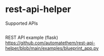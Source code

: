 # rest-api-helper

Supported APIs  
<pre>
</pre>

REST API example (flask)  
https://github.com/automatethem/rest-api-helper/blob/main/examples/blueprint_app.py

